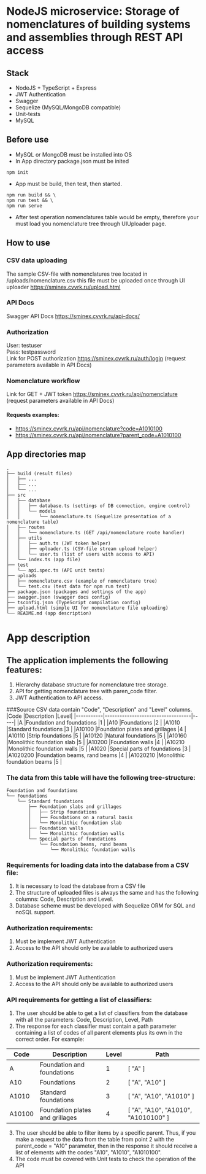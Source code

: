 # NodeJS microservice: Storage of nomenclatures of building systems and assemblies through REST API access

## Stack
* NodeJS + TypeScript + Express
* JWT Authentication
* Swagger
* Sequelize (MySQL/MongoDB compatible)
* Unit-tests
* MySQL

## Before use
* MySQL or MongoDB must be installed into OS
* In App directory package.json must be inited
```
npm init
```
* App must be build, then test, then started.
```
npm run build && \
npm run test && \
npm run serve
```
* After test operation nomenclatures table would be empty, therefore
  your must load you nomenclature tree through UIUploader page.

## How to use
### CSV data uploading
The sample CSV-file with nomenclatures tree located in /uploads/nomenclature.csv 
this file must be uploaded once through UI uploader https://sminex.cvvrk.ru/upload.html

### API Docs
Swagger API Docs https://sminex.cvvrk.ru/api-docs/

### Authorization
User: testuser\
Pass: testpassword\
Link for POST authorization https://sminex.cvvrk.ru/auth/login
(request parameters available in API Docs) 

### Nomenclature workflow
Link for GET + JWT token https://sminex.cvvrk.ru/api/nomenclature
(request parameters available in API Docs)
#### Requests examples:
* https://sminex.cvvrk.ru/api/nomenclature?code=A1010100
* https://sminex.cvvrk.ru/api/nomenclature?parent_code=A1010100

## App directories map
````
.
├── build (result files)
│   ├── ...
│   ├── ...
│   └── ...
├── src
│   ├── database
│   │   ├── database.ts (settings of DB connection, engine control)
│   │   └── models
│   │       └── nomenclature.ts (Sequelize presentation of a nomenclature table)
│   ├── routes
│   │   └── nomenclature.ts (GET /api/nomenclature route handler)
│   ├── utils
│   │   ├── auth.ts (JWT token helper)
│   │   ├── uploader.ts (CSV-file stream upload helper)
│   │   └── user.ts (list of users with access to API)
│   └── index.ts (app file)
├── test
│   └── api.spec.ts (API unit tests)
├── uploads
│   ├── nomenclature.csv (example of nomenclature tree)
│   └── test.csv (test data for npm run test)
├── package.json (packages and settings of the app)
├── swagger.json (swagger docs config)
├── tsconfig.json (TypeScript compilation config)
├── upload.html (simple UI for nomenclature file uploading)
└── README.md (app description)
````

# App description
## The application implements the following features:
1) Hierarchy database structure for nomenclature tree storage.
2) API for getting nomenclature tree with paren_code filter.
3) JWT Authentication to API access.

###Source CSV data contain "Code", "Description" and "Level" columns.
|Code       |Description                        |Level|
|-----------|-----------------------------------|-----|
|A          |Foundation and foundations         |1    |
|A10        |Foundations                        |2    |
|A1010      |Standard foundations               |3    |
|A10100     |Foundation plates and grillages    |4    |
|A10110     |Strip foundations                  |5    |
|A10120     |Natural foundations                |5    |
|A10160     |Monolithic foundation slab         |5    |
|A10200     |Foundation walls                   |4    |
|A10210     |Monolithic foundation walls        |5    |
|A1020      |Special parts of foundations       |3    |
|A1020200   |Foundation beams, rand beams       |4    |
|A1020210   |Monolithic foundation beams        |5    |

### The data from this table will have the following tree-structure:
````
Foundation and foundations
└── Foundations
    └── Standard foundations
        ├── Foundation slabs and grillages
        │   ├── Strip foundations
        │   ├── Foundations on a natural basis
        │   └── Monolithic foundation slab
        ├── Foundation walls
        │   └── Monolithic foundation walls
        └── Special parts of foundations
            └── Foundation beams, rund beams
                └── Monolithic foundation walls
````
### Requirements for loading data into the database from a CSV file:
1. It is necessary to load the database from a CSV file
2. The structure of uploaded files is always the same and has the following columns: Code, Description and Level.
3. Database scheme must be developed with Sequelize ORM for SQL and noSQL support.

### Authorization requirements:
1. Must be implement JWT Authentication
2. Access to the API should only be available to authorized users

### Authorization requirements:
1. Must be implement JWT Authentication
2. Access to the API should only be available to authorized users

### API requirements for getting a list of classifiers:
1. The user should be able to get a list of classifiers from the database with all the parameters: Code, Description, Level, Path
2. The response for each classifier must contain a path parameter containing a list of codes of all parent elements plus its own in the correct order.
   For example:

|Code       |Description                        |Level|Path                                 |
|-----------|-----------------------------------|-----|-------------------------------------|
|A          |Foundation and foundations         |1    |[ "A" ]                              |
|A10        |Foundations                        |2    |[ "A", "A10" ]                       |
|A1010      |Standard foundations               |3    |[ "A", "A10", "A1010" ]              |
|A10100     |Foundation plates and grillages    |4    |[ "A", "A10", "A1010", "A1010100" ]  |


3. The user should be able to filter items by a specific parent. Thus, if you make a request to the data from the table from point 2 with the parent_code = "A10" parameter, then in the response it should receive a list of elements with the codes "A10", "A1010", "A1010100".
4. The code must be covered with Unit tests to check the operation of the API